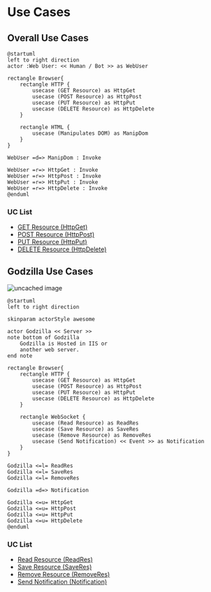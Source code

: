 Use Cases
=========

## Overall Use Cases
```puml
@startuml
left to right direction
actor :Web User: << Human / Bot >> as WebUser

rectangle Browser{
    rectangle HTTP {
        usecase (GET Resource) as HttpGet
        usecase (POST Resource) as HttpPost
        usecase (PUT Resource) as HttpPut
        usecase (DELETE Resource) as HttpDelete
    }

    rectangle HTML {
        usecase (Manipulates DOM) as ManipDom
    }
}

WebUser =d=> ManipDom : Invoke

WebUser =r=> HttpGet : Invoke
WebUser =r=> HttpPost : Invoke
WebUser =r=> HttpPut : Invoke
WebUser =r=> HttpDelete : Invoke
@enduml

```

### UC List

* [GET Resource (HttpGet)](Http.md#httpget)
* [POST Resource (HttpPost)](Http.md#httppost)
* [PUT Resource (HttpPut)](Http.md#httpput)
* [DELETE Resource (HttpDelete)](Http.md#httpdelete)

## Godzilla Use Cases

![uncached image](http://www.plantuml.com/plantuml/proxy?cache=no&src=https://raw.githubusercontent.com/ProjectKaiju/Godzilla/main/docs/use_cases/Godzilla%20Use%20Cases.txt)



```puml
@startuml
left to right direction

skinparam actorStyle awesome

actor Godzilla << Server >>
note bottom of Godzilla
    Godzilla is Hosted in IIS or
    another web server.
end note

rectangle Browser{
    rectangle HTTP {
        usecase (GET Resource) as HttpGet
        usecase (POST Resource) as HttpPost
        usecase (PUT Resource) as HttpPut
        usecase (DELETE Resource) as HttpDelete
    }

    rectangle WebSocket {
        usecase (Read Resource) as ReadRes
        usecase (Save Resource) as SaveRes
        usecase (Remove Resource) as RemoveRes
        usecase (Send Notification) << Event >> as Notification
    }
}

Godzilla <=l= ReadRes
Godzilla <=l= SaveRes
Godzilla <=l= RemoveRes

Godzilla =d=> Notification

Godzilla <=u= HttpGet
Godzilla <=u= HttpPost
Godzilla <=u= HttpPut
Godzilla <=u= HttpDelete
@enduml
```

### UC List

* [Read Resource (ReadRes)](WebSocket.md#readres)
* [Save Resource (SaveRes)](WebSocket.md#saveres)
* [Remove Resource (RemoveRes)](WebSocket.md#removeres)
* [Send Notification (Notification)](WebSocket.md#notification)

